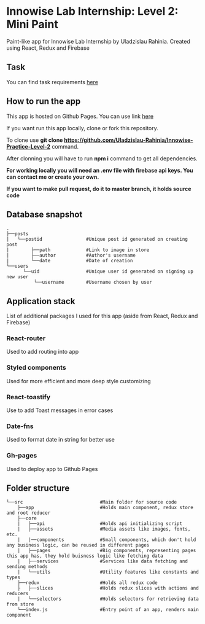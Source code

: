 # Innowise Lab Internship: Level 2: Mini Paint

Paint-like app for Innowise Lab Internship by Uladzislau Rahinia. Created using React, Redux and Firebase

## Task

You can find task requirements [here](https://docs.google.com/document/d/1K79_NA4lMYfqQiIJGqLDek1K9z-oc2qg8n4AvrN1PXE/edit)

## How to run the app

This app is hosted on Github Pages. You can use link [here](https://uladzislau-rahinia.github.io/Innowise-Practice-Level-2/)

If you want run this app locally, clone or fork this repository.

To clone use **git clone https://github.com/Uladzislau-Rahinia/Innowise-Practice-Level-2** command.

After clonning you will have to run **npm i** command to get all dependencies.

**For working locally you will need an .env file with firebase api keys. You can contact me or create your own.**

**If you want to make pull request, do it to master branch, it holds source code**

## Database snapshot
    .
    ├──posts
    |   └──postid                #Unique post id generated on creating post           
    |        ├──path             #Link to image in store
    |        ├──author           #Author's username
    |        └──date             #Date of creation
    └──users
          └──uid                 #Unique user id generated on signing up new user
              └──username        #Username chosen by user

## Application stack

List of additional packages I used for this app (aside from React, Redux and Firebase)

### React-router

Used to add routing into app

### Styled components

Used for more efficient and more deep style customizing

### React-toastify

Use to add Toast messages in error cases

### Date-fns

Used to format date in string for better use

### Gh-pages

Used to deploy app to Github Pages

## Folder structure
    └──src                            #Main folder for source code       
        ├──app                        #Holds main component, redux store and root reducer
        ├──core
        |   ├──api                    #Holds api initializing script
        |   ├──assets                 #Media assets like images, fonts, etc.
        |   |──components             #Small components, which don't hold any business logic, can be reused in different pages
        |   ├──pages                  #Big components, representing pages this app has, they hold buisness logic like fetching data
        |   ├──services               #Services like data fetching and sending methods
        |   └──utils                  #Utility features like constants and types
        ├──redux                      #Holds all redux code
        ├   ├──slices                 #Holds redux slices with actions and reducers
        |   └──selectors              #Holds selectors for retrieving data from store
        └──index.js                   #Entry point of an app, renders main component

